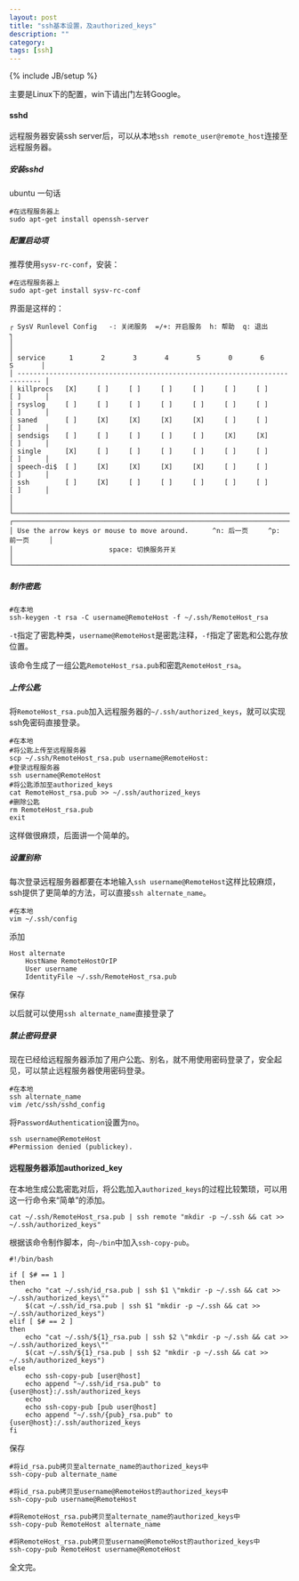 ```yaml
---
layout: post
title: "ssh基本设置，及authorized_keys"
description: ""
category: 
tags: [ssh]
---
```

{% include JB/setup %}

主要是Linux下的配置，win下请出门左转Google。

#### sshd

远程服务器安装ssh server后，可以从本地`ssh remote_user@remote_host`连接至远程服务器。

##### 安装sshd

ubuntu 一句话

    #在远程服务器上 
    sudo apt-get install openssh-server

##### 配置启动项

推荐使用`sysv-rc-conf`，安装：

    #在远程服务器上 
    sudo apt-get install sysv-rc-conf

界面是这样的：

    ┌ SysV Runlevel Config   -: 关闭服务  =/+: 开启服务  h: 帮助  q: 退出              ┐
    │                                                                              │
    │ service      1       2       3       4       5       0       6       S       │
    │ ---------------------------------------------------------------------------- │
    │ killprocs   [X]     [ ]     [ ]     [ ]     [ ]     [ ]     [ ]     [ ]      │
    │ rsyslog     [ ]     [ ]     [ ]     [ ]     [ ]     [ ]     [ ]     [ ]      │
    │ saned       [ ]     [X]     [X]     [X]     [X]     [ ]     [ ]     [ ]      │
    │ sendsigs    [ ]     [ ]     [ ]     [ ]     [ ]     [X]     [X]     [ ]      │
    │ single      [X]     [ ]     [ ]     [ ]     [ ]     [ ]     [ ]     [ ]      │
    │ speech-di$  [ ]     [X]     [X]     [X]     [X]     [ ]     [ ]     [ ]      │
    │ ssh         [ ]     [X]     [ ]     [ ]     [ ]     [ ]     [ ]     [ ]      │
    │                                                                              │
    └──────────────────────────────────────────────────────────────────────────────┘
    ┌──────────────────────────────────────────────────────────────────────────────┐
    │ Use the arrow keys or mouse to move around.      ^n: 后一页     ^p: 前一页     │
    │                        space: 切换服务开关                                     │
    └──────────────────────────────────────────────────────────────────────────────┘

##### 制作密匙

    #在本地
    ssh-keygen -t rsa -C username@RemoteHost -f ~/.ssh/RemoteHost_rsa

`-t`指定了密匙种类，`username@RemoteHost`是密匙注释，`-f`指定了密匙和公匙存放位置。

该命令生成了一组公匙`RemoteHost_rsa.pub`和密匙`RemoteHost_rsa`。

##### 上传公匙

将`RemoteHost_rsa.pub`加入远程服务器的`~/.ssh/authorized_keys`，就可以实现ssh免密码直接登录。

    #在本地
    #将公匙上传至远程服务器
    scp ~/.ssh/RemoteHost_rsa.pub username@RemoteHost:
    #登录远程服务器
    ssh username@RemoteHost
    #将公匙添加至authorized_keys
    cat RemoteHost_rsa.pub >> ~/.ssh/authorized_keys
    #删除公匙
    rm RemoteHost_rsa.pub
    exit

这样做很麻烦，后面讲一个简单的。

##### 设置别称

每次登录远程服务器都要在本地输入`ssh username@RemoteHost`这样比较麻烦，ssh提供了更简单的方法，可以直接`ssh alternate_name`。

    #在本地
    vim ~/.ssh/config

添加

    Host alternate
        HostName RemoteHostOrIP
        User username
        IdentityFile ~/.ssh/RemoteHost_rsa.pub
    
保存

以后就可以使用`ssh alternate_name`直接登录了

##### 禁止密码登录

现在已经给远程服务器添加了用户公匙、别名，就不用使用密码登录了，安全起见，可以禁止远程服务器使用密码登录。

    #在本地
    ssh alternate_name
    vim /etc/ssh/sshd_config

将`PasswordAuthentication`设置为`no`。

    ssh username@RemoteHost
    #Permission denied (publickey).

#### 远程服务器添加authorized_key

在本地生成公匙密匙对后，将公匙加入`authorized_keys`的过程比较繁琐，可以用这一行命令来“简单”的添加。

    cat ~/.ssh/RemoteHost_rsa.pub | ssh remote "mkdir -p ~/.ssh && cat >>  ~/.ssh/authorized_keys"

根据该命令制作脚本，向`~/bin`中加入`ssh-copy-pub`。

    #!/bin/bash
    
    if [ $# == 1 ]
    then
        echo "cat ~/.ssh/id_rsa.pub | ssh $1 \"mkdir -p ~/.ssh && cat >>  ~/.ssh/authorized_keys\""
        $(cat ~/.ssh/id_rsa.pub | ssh $1 "mkdir -p ~/.ssh && cat >>  ~/.ssh/authorized_keys")
    elif [ $# == 2 ]
    then
        echo "cat ~/.ssh/${1}_rsa.pub | ssh $2 \"mkdir -p ~/.ssh && cat >>  ~/.ssh/authorized_keys\""
        $(cat ~/.ssh/${1}_rsa.pub | ssh $2 "mkdir -p ~/.ssh && cat >>  ~/.ssh/authorized_keys")
    else
        echo ssh-copy-pub [user@host]
        echo append "~/.ssh/id_rsa.pub" to {user@host}:/.ssh/authorized_keys
        echo
        echo ssh-copy-pub [pub user@host]
        echo append "~/.ssh/{pub}_rsa.pub" to {user@host}:/.ssh/authorized_keys
    fi

保存

    #将id_rsa.pub拷贝至alternate_name的authorized_keys中
    ssh-copy-pub alternate_name
    
    #将id_rsa.pub拷贝至username@RemoteHost的authorized_keys中
    ssh-copy-pub username@RemoteHost
    
    #将RemoteHost_rsa.pub拷贝至alternate_name的authorized_keys中
    ssh-copy-pub RemoteHost alternate_name
    
    #将RemoteHost_rsa.pub拷贝至username@RemoteHost的authorized_keys中
    ssh-copy-pub RemoteHost username@RemoteHost
    
全文完。
